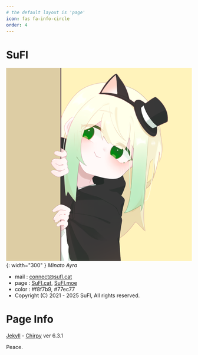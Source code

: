 ```yaml
---
# the default layout is 'page'
icon: fas fa-info-circle
order: 4
---
```


# SuFl
![Ayra](/assets/img/sufl/ayra.png){: width="300" }
_Minato Ayra_

- mail : connect@sufl.cat
- page : [SuFl.cat](https://sufl.cat/), [SuFl.moe](https://sufl.moe/)
- color : #f8f7b9, #77ec77
- Copyright (C) 2021 - 2025 SuFl, All rights reserved.

# Page Info
[Jekyll](https://jekyllrb.com/) - [Chirpy](https://github.com/cotes2020/jekyll-theme-chirpy) ver 6.3.1


Peace.
